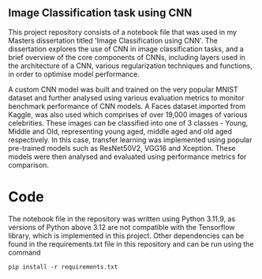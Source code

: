 ## Image Classification task using CNN

This project repository consists of a notebook file that was used in my Masters dissertation titled 'Image Classification using CNN'. The dissertation explores the use of CNN in image classification tasks, and a brief overview of the core components of CNNs, including layers used in the architecture of a CNN, various regularization techniques and functions, in order to optimise model performance. 

A custom CNN model was built and trained on the very popular MNIST dataset and further analysed using various evaluation metrics to monitor benchmark performance of CNN models. A Faces dataset imported from Kaggle, was also used which comprises of over 19,000 images of various celebrities. These images can be classified into one of 3 classes - Young, Middle and Old, representing young aged, middle aged and old aged respectively. In this case, transfer learning was implemented using popular pre-trained models such as ResNet50V2, VGG16 and Xception. These models were then analysed and evaluated using performance metrics for comparison.



# Code

The notebook file in the repository was written using Python 3.11.9, as versions of Python above 3.12 are not compatible with the Tensorflow library, which is implemented in this project. Other dependencies can be found in the requirements.txt file in this repository and can be run using the command

`pip install -r requirements.txt`

